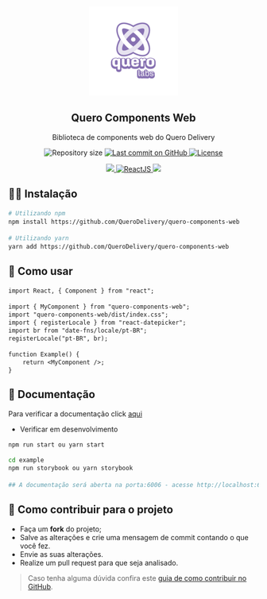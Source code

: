 <p align="center">
   <img src=".github/querolabs.png" alt="querolabs" width="180"/>
   <h2 align="center">
    Quero Components Web
    </h2>
</p>

<p align="center">
  Biblioteca de components web do Quero Delivery
</p>

<p align="center">
 <img alt="Repository size" src="https://img.shields.io/github/repo-size/querodelivery/quero-components-web?color=4e5acf">

  <a aria-label="Last Commit" href="https://github.com/querodelivery/quero-components-web/commits/master">
    <img alt="Last commit on GitHub" src="https://img.shields.io/github/last-commit/querodelivery/quero-components-web?color=4e5acf">
  <img alt="License" src="https://img.shields.io/badge/license-MIT-4e5acf">
  </a>
</p>
<p align="center">
  <a target="_blank" href="https://www.typescriptlang.org">
    <img src="https://img.shields.io/static/v1?color=blue&label=Typescript&message=TS&?style=plastic&logo=Typescript">
  </a>
  <a target="_blank" href="https://reactjs.org/">
    <img alt="ReactJS" src="https://img.shields.io/static/v1?color=blue&label=React&message=JS&?style=plastic&logo=React">
  </a>
  <a target="_blank" href="https://storybook.js.org/docs/react/get-started/introduction">
    <img src="https://img.shields.io/static/v1?color=red&label=Storybook&message=SB&?style=plastic&logo=Storybook">
  </a>
</p>


## 👨‍💻 Instalação

```bash
# Utilizando npm
npm install https://github.com/QueroDelivery/quero-components-web

# Utilizando yarn
yarn add https://github.com/QueroDelivery/quero-components-web
```


## 🏃 Como usar

```tsx
import React, { Component } from "react";

import { MyComponent } from "quero-components-web";
import "quero-components-web/dist/index.css";
import { registerLocale } from "react-datepicker";
import br from "date-fns/locale/pt-BR";
registerLocale("pt-BR", br);

function Example() {
    return <MyComponent />;
}
```

## 📝 Documentação

Para verificar a documentação click [aqui](https://querodelivery.github.io/quero-components-web/)

- Verificar em desenvolvimento
```bash
npm run start ou yarn start
```

```bash
cd example
npm run storybook ou yarn storybook

## A documentação será aberta na porta:6006 - acesse http://localhost:6006
```

## 🤔 Como contribuir para o projeto

- Faça um **fork** do projeto;
- Salve as alterações e crie uma mensagem de commit contando o que você fez.
- Envie as suas alterações.
- Realize um pull request para que seja analisado.

> Caso tenha alguma dúvida confira este [guia de como contribuir no GitHub](https://github.com/firstcontributions/first-contributions).
